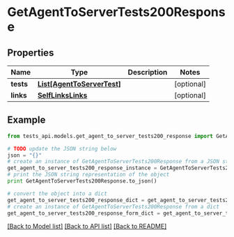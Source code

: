 # GetAgentToServerTests200Response


## Properties
Name | Type | Description | Notes
------------ | ------------- | ------------- | -------------
**tests** | [**List[AgentToServerTest]**](AgentToServerTest.md) |  | [optional] 
**links** | [**SelfLinksLinks**](SelfLinksLinks.md) |  | [optional] 

## Example

```python
from tests_api.models.get_agent_to_server_tests200_response import GetAgentToServerTests200Response

# TODO update the JSON string below
json = "{}"
# create an instance of GetAgentToServerTests200Response from a JSON string
get_agent_to_server_tests200_response_instance = GetAgentToServerTests200Response.from_json(json)
# print the JSON string representation of the object
print GetAgentToServerTests200Response.to_json()

# convert the object into a dict
get_agent_to_server_tests200_response_dict = get_agent_to_server_tests200_response_instance.to_dict()
# create an instance of GetAgentToServerTests200Response from a dict
get_agent_to_server_tests200_response_form_dict = get_agent_to_server_tests200_response.from_dict(get_agent_to_server_tests200_response_dict)
```
[[Back to Model list]](../README.md#documentation-for-models) [[Back to API list]](../README.md#documentation-for-api-endpoints) [[Back to README]](../README.md)


